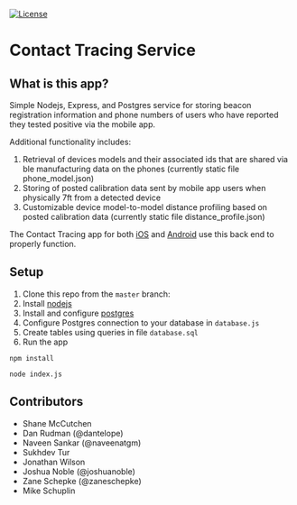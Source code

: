 [![License](https://img.shields.io/badge/License-Apache%202.0-blue.svg)](https://opensource.org/licenses/Apache-2.0)

# Contact Tracing Service

## What is this app?

Simple Nodejs, Express, and Postgres service for storing beacon registration information and phone numbers of users who have reported they tested positive via the mobile app. 

Additional functionality includes:

1. Retrieval of devices models and their associated ids that are shared via ble manufacturing data on the phones (currently static file phone_model.json)
2. Storing of posted calibration data sent by mobile app users when physically 7ft from a detected device
3. Customizable device model-to-model distance profiling based on posted calibration data (currently static file distance_profile.json)

 The Contact Tracing app for both [iOS](https://github.com/generalmotors/covidwatch-ios-tcn) and [Android](https://github.com/generalmotors/covidwatch-android-tcn) use this back end to properly function.

## Setup

1. Clone this repo from the `master` branch:
2. Install [nodejs](https://nodejs.org/)
3. Install and configure [postgres](https://www.postgresql.org/)
4. Configure Postgres connection to your database in `database.js`
5. Create tables using queries in file `database.sql`
6. Run the app
```
npm install
```
```
node index.js
```

## Contributors

- Shane McCutchen
- Dan Rudman (@dantelope)
- Naveen Sankar (@naveenatgm)
- Sukhdev Tur 
- Jonathan Wilson
- Joshua Noble (@joshuanoble)
- Zane Schepke (@zaneschepke)
- Mike Schuplin 

